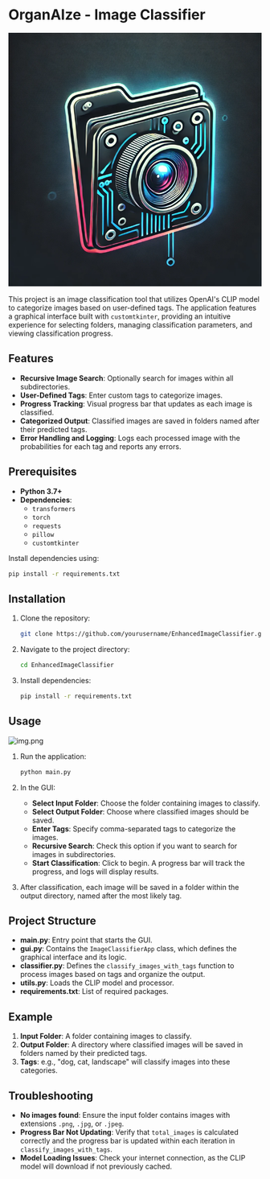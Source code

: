 # OrganAIze - Image Classifier

![img_1.png](img_1.png)

This project is an image classification tool that utilizes OpenAI's CLIP model to categorize images based on user-defined tags. The application features a graphical interface built with `customtkinter`, providing an intuitive experience for selecting folders, managing classification parameters, and viewing classification progress.

## Features

- **Recursive Image Search**: Optionally search for images within all subdirectories.
- **User-Defined Tags**: Enter custom tags to categorize images.
- **Progress Tracking**: Visual progress bar that updates as each image is classified.
- **Categorized Output**: Classified images are saved in folders named after their predicted tags.
- **Error Handling and Logging**: Logs each processed image with the probabilities for each tag and reports any errors.

## Prerequisites

- **Python 3.7+**
- **Dependencies**:
  - `transformers`
  - `torch`
  - `requests`
  - `pillow`
  - `customtkinter`

Install dependencies using:
```bash
pip install -r requirements.txt
```

## Installation

1. Clone the repository:    
    ```bash
   git clone https://github.com/yourusername/EnhancedImageClassifier.git
    ```
2. Navigate to the project directory:
   ```bash
   cd EnhancedImageClassifier
    ```

3. Install dependencies:
   ```bash
   pip install -r requirements.txt
    ```

   
## Usage
![img.png](img.png)

1. Run the application:
   ```bash
   python main.py
    ```

2. In the GUI:
   - **Select Input Folder**: Choose the folder containing images to classify.
   - **Select Output Folder**: Choose where classified images should be saved.
   - **Enter Tags**: Specify comma-separated tags to categorize the images.
   - **Recursive Search**: Check this option if you want to search for images in subdirectories.
   - **Start Classification**: Click to begin. A progress bar will track the progress, and logs will display results.

3. After classification, each image will be saved in a folder within the output directory, named after the most likely tag.

## Project Structure

- **main.py**: Entry point that starts the GUI.
- **gui.py**: Contains the `ImageClassifierApp` class, which defines the graphical interface and its logic.
- **classifier.py**: Defines the `classify_images_with_tags` function to process images based on tags and organize the output.
- **utils.py**: Loads the CLIP model and processor.
- **requirements.txt**: List of required packages.

## Example

1. **Input Folder**: A folder containing images to classify.
2. **Output Folder**: A directory where classified images will be saved in folders named by their predicted tags.
3. **Tags**: e.g., "dog, cat, landscape" will classify images into these categories.

## Troubleshooting

- **No images found**: Ensure the input folder contains images with extensions `.png`, `.jpg`, or `.jpeg`.
- **Progress Bar Not Updating**: Verify that `total_images` is calculated correctly and the progress bar is updated within each iteration in `classify_images_with_tags`.
- **Model Loading Issues**: Check your internet connection, as the CLIP model will download if not previously cached.
